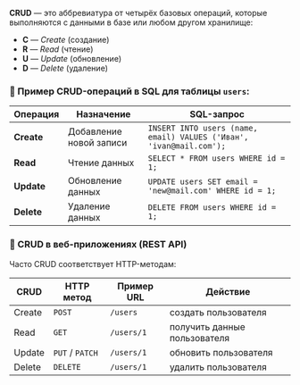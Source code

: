 **CRUD** — это аббревиатура от четырёх базовых операций, которые выполняются с данными в базе или любом другом хранилище:
- **C** — _Create_ (создание)
- **R** — _Read_ (чтение)
- **U** — _Update_ (обновление)
- **D** — _Delete_ (удаление)
### 📌 Пример CRUD-операций в SQL для таблицы `users`:

|Операция|Назначение|SQL-запрос|
|---|---|---|
|**Create**|Добавление новой записи|`INSERT INTO users (name, email) VALUES ('Иван', 'ivan@mail.com');`|
|**Read**|Чтение данных|`SELECT * FROM users WHERE id = 1;`|
|**Update**|Обновление данных|`UPDATE users SET email = 'new@mail.com' WHERE id = 1;`|
|**Delete**|Удаление данных|`DELETE FROM users WHERE id = 1;`|
### 🧰 CRUD в веб-приложениях (REST API)
Часто CRUD соответствует HTTP-методам:

|CRUD|HTTP метод|Пример URL|Действие|
|---|---|---|---|
|Create|`POST`|`/users`|создать пользователя|
|Read|`GET`|`/users/1`|получить данные пользователя|
|Update|`PUT` / `PATCH`|`/users/1`|обновить пользователя|
|Delete|`DELETE`|`/users/1`|удалить пользователя|

